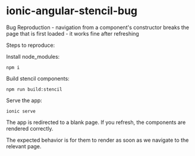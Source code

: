 # ionic-angular-stencil-bug
Bug Reproduction - navigation from a component's constructor breaks the page that is first loaded - it works fine after refreshing

Steps to reproduce:

Install node_modules:

`npm i`

Build stencil components:

`npm run build:stencil`

Serve the app:

`ionic serve`

The app is redirected to a blank page. If you refresh, the components are rendered correctly. 

The expected behavior is for them to render as soon as we navigate to the relevant page.
